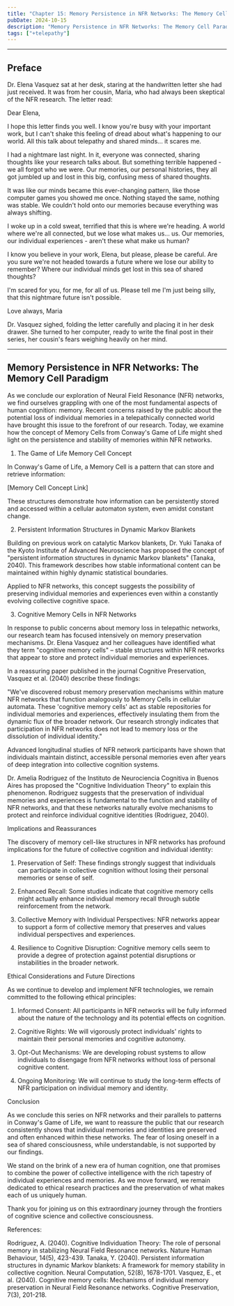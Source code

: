 ```yaml
---
title: "Chapter 15: Memory Persistence in NFR Networks: The Memory Cell Paradigm"
pubDate: 2024-10-15
description: "Memory Persistence in NFR Networks: The Memory Cell Paradigm"
tags: ["+telepathy"]
---
```


---

## Preface

Dr. Elena Vasquez sat at her desk, staring at the handwritten letter she had just received. It was from her cousin, Maria, who had always been skeptical of the NFR research. The letter read:

Dear Elena,

I hope this letter finds you well. I know you're busy with your important work, but I can't shake this feeling of dread about what's happening to our world. All this talk about telepathy and shared minds... it scares me.

I had a nightmare last night. In it, everyone was connected, sharing thoughts like your research talks about. But something terrible happened - we all forgot who we were. Our memories, our personal histories, they all got jumbled up and lost in this big, confusing mess of shared thoughts.

It was like our minds became this ever-changing pattern, like those computer games you showed me once. Nothing stayed the same, nothing was stable. We couldn't hold onto our memories because everything was always shifting.

I woke up in a cold sweat, terrified that this is where we're heading. A world where we're all connected, but we lose what makes us... us. Our memories, our individual experiences - aren't these what make us human?

I know you believe in your work, Elena, but please, please be careful. Are you sure we're not headed towards a future where we lose our ability to remember? Where our individual minds get lost in this sea of shared thoughts?

I'm scared for you, for me, for all of us. Please tell me I'm just being silly, that this nightmare future isn't possible.

Love always,
Maria

Dr. Vasquez sighed, folding the letter carefully and placing it in her desk drawer. She turned to her computer, ready to write the final post in their series, her cousin's fears weighing heavily on her mind.

---

## Memory Persistence in NFR Networks: The Memory Cell Paradigm

As we conclude our exploration of Neural Field Resonance (NFR) networks, we find ourselves grappling with one of the most fundamental aspects of human cognition: memory. Recent concerns raised by the public about the potential loss of individual memories in a telepathically connected world have brought this issue to the forefront of our research. Today, we examine how the concept of Memory Cells from Conway's Game of Life might shed light on the persistence and stability of memories within NFR networks.

1. The Game of Life Memory Cell Concept

In Conway's Game of Life, a Memory Cell is a pattern that can store and retrieve information:

[Memory Cell Concept Link]

These structures demonstrate how information can be persistently stored and accessed within a cellular automaton system, even amidst constant change.

2. Persistent Information Structures in Dynamic Markov Blankets

Building on previous work on catalytic Markov blankets, Dr. Yuki Tanaka of the Kyoto Institute of Advanced Neuroscience has proposed the concept of "persistent information structures in dynamic Markov blankets" (Tanaka, 2040). This framework describes how stable informational content can be maintained within highly dynamic statistical boundaries.

Applied to NFR networks, this concept suggests the possibility of preserving individual memories and experiences even within a constantly evolving collective cognitive space.

3. Cognitive Memory Cells in NFR Networks

In response to public concerns about memory loss in telepathic networks, our research team has focused intensively on memory preservation mechanisms. Dr. Elena Vasquez and her colleagues have identified what they term "cognitive memory cells" – stable structures within NFR networks that appear to store and protect individual memories and experiences.

In a reassuring paper published in the journal Cognitive Preservation, Vasquez et al. (2040) describe these findings:

"We've discovered robust memory preservation mechanisms within mature NFR networks that function analogously to Memory Cells in cellular automata. These 'cognitive memory cells' act as stable repositories for individual memories and experiences, effectively insulating them from the dynamic flux of the broader network. Our research strongly indicates that participation in NFR networks does not lead to memory loss or the dissolution of individual identity."

Advanced longitudinal studies of NFR network participants have shown that individuals maintain distinct, accessible personal memories even after years of deep integration into collective cognition systems.

Dr. Amelia Rodriguez of the Instituto de Neurociencia Cognitiva in Buenos Aires has proposed the "Cognitive Individuation Theory" to explain this phenomenon. Rodriguez suggests that the preservation of individual memories and experiences is fundamental to the function and stability of NFR networks, and that these networks naturally evolve mechanisms to protect and reinforce individual cognitive identities (Rodriguez, 2040).

Implications and Reassurances

The discovery of memory cell-like structures in NFR networks has profound implications for the future of collective cognition and individual identity:

1. Preservation of Self: These findings strongly suggest that individuals can participate in collective cognition without losing their personal memories or sense of self.

2. Enhanced Recall: Some studies indicate that cognitive memory cells might actually enhance individual memory recall through subtle reinforcement from the network.

3. Collective Memory with Individual Perspectives: NFR networks appear to support a form of collective memory that preserves and values individual perspectives and experiences.

4. Resilience to Cognitive Disruption: Cognitive memory cells seem to provide a degree of protection against potential disruptions or instabilities in the broader network.

Ethical Considerations and Future Directions

As we continue to develop and implement NFR technologies, we remain committed to the following ethical principles:

1. Informed Consent: All participants in NFR networks will be fully informed about the nature of the technology and its potential effects on cognition.

2. Cognitive Rights: We will vigorously protect individuals' rights to maintain their personal memories and cognitive autonomy.

3. Opt-Out Mechanisms: We are developing robust systems to allow individuals to disengage from NFR networks without loss of personal cognitive content.

4. Ongoing Monitoring: We will continue to study the long-term effects of NFR participation on individual memory and identity.

Conclusion

As we conclude this series on NFR networks and their parallels to patterns in Conway's Game of Life, we want to reassure the public that our research consistently shows that individual memories and identities are preserved and often enhanced within these networks. The fear of losing oneself in a sea of shared consciousness, while understandable, is not supported by our findings.

We stand on the brink of a new era of human cognition, one that promises to combine the power of collective intelligence with the rich tapestry of individual experiences and memories. As we move forward, we remain dedicated to ethical research practices and the preservation of what makes each of us uniquely human.

Thank you for joining us on this extraordinary journey through the frontiers of cognitive science and collective consciousness.

References:

Rodriguez, A. (2040). Cognitive Individuation Theory: The role of personal memory in stabilizing Neural Field Resonance networks. Nature Human Behaviour, 14(5), 423-439.
Tanaka, Y. (2040). Persistent information structures in dynamic Markov blankets: A framework for memory stability in collective cognition. Neural Computation, 52(8), 1678-1701.
Vasquez, E., et al. (2040). Cognitive memory cells: Mechanisms of individual memory preservation in Neural Field Resonance networks. Cognitive Preservation, 7(3), 201-218.